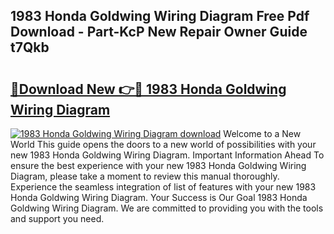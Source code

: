 ## 1983 Honda Goldwing Wiring Diagram Free Pdf Download - Part-KcP New Repair Owner Guide t7Qkb

# <h2><a href="http://dftlr9.blite.top/?on=1983+Honda+Goldwing+Wiring+Diagram">🔗Download New 👉🔴 1983 Honda Goldwing Wiring Diagram</a></h2>

[![1983 Honda Goldwing Wiring Diagram download](https://i.imgur.com/lujVjoI.png)](http://dftlr9.blite.top/?on=1983+Honda+Goldwing+Wiring+Diagram)
Welcome to a New World This guide opens the doors to a new world of possibilities with your new 1983 Honda Goldwing Wiring Diagram. Important Information Ahead To ensure the best experience with your new 1983 Honda Goldwing Wiring Diagram, please take a moment to review this manual thoroughly. Experience the seamless integration of list of features with your new 1983 Honda Goldwing Wiring Diagram. Your Success is Our Goal 1983 Honda Goldwing Wiring Diagram. We are committed to providing you with the tools and support you need.
